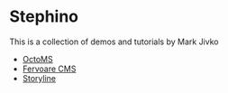 # Stephino
This is a collection of demos and tutorials by Mark Jivko

* [OctoMS](https://stephino.github.io/octoms)
* [Fervoare CMS](https://stephino.github.io/fervoare)
* [Storyline](https://stephino.github.io/storyline)
